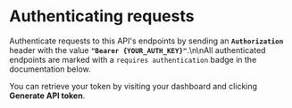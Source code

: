 # Authenticating requests

Authenticate requests to this API's endpoints by sending an **`Authorization`** header with the value **`"Bearer {YOUR_AUTH_KEY}"`**.\n\nAll authenticated endpoints are marked with a `requires authentication` badge in the documentation below.

You can retrieve your token by visiting your dashboard and clicking <b>Generate API token</b>.
